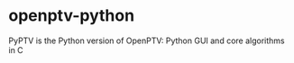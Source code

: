 openptv-python
==============

PyPTV is the Python version of OpenPTV: Python GUI and core algorithms in C